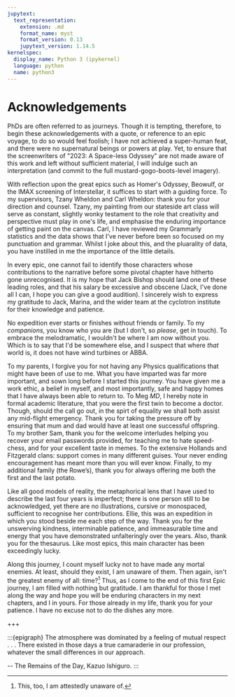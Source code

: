 ```yaml
---
jupytext:
  text_representation:
    extension: .md
    format_name: myst
    format_version: 0.13
    jupytext_version: 1.14.5
kernelspec:
  display_name: Python 3 (ipykernel)
  language: python
  name: python3
---
```


# Acknowledgements

PhDs are often referred to as journeys. Though it is tempting, therefore, to begin these acknowledgements with a quote, or reference to an epic voyage, to do so would feel foolish; I have not achieved a super-human feat, and there were no supernatural beings or powers at play. Yet, to ensure that the screenwriters of "2023: A Space-less Odyssey" are not made aware of this work and left without sufficient material, I will indulge such an interpretation (and commit to the full mustard-gogo-boots-level imagery).

With reflection upon the great epics such as Homer's Odyssey, Beowulf, or the IMAX screening of Interstellar, it suffices to start with a guiding force. To my supervisors, Tzany Wheldon and Carl Wheldon: thank you for your direction and counsel. Tzany, my painting from our stateside art class will serve as constant, slightly wonky testament to the role that creativity and perspective must play in one's life, and emphasise the enduring importance of getting paint on the canvas. Carl, I have reviewed my Grammarly statistics and the data shows that I've never before been so focused on my punctuation and grammar. Whilst I joke about this, and the pluarality of data, you have instilled in me the importance of the little details. 

In every epic, one cannot fail to identify those characters whose contributions to the narrative before some pivotal chapter have hitherto gone unrecognised. It is my hope that Jack Bishop should land one of these leading roles, and that his salary be excessive and obscene (Jack, I've done all I can, I hope you can give a good audition). I sincerely wish to express my gratitude to Jack, Marina, and the wider team at the cyclotron institute for their knowledge and patience. 

No expedition ever starts or finishes without friends or family. To my _companions_, you know who you are (but I don't, so _please_, get in touch). To embrace the melodramatic, I wouldn't be where I am now without you. Which is to say that I'd be somewhere else, and I suspect that where _that_ world is, it does not have wind turbines or ABBA.

To my parents, I forgive you for not having any Physics qualifications that might have been of use to me. What you have imparted was far more important, and sown long before I started this journey. You have given me a work ethic, a belief in myself, and most importantly, safe and happy homes that I have always been able to return to. To Meg _MD_, I hereby note in formal academic literature, that you were the first twin to become a doctor. Though, should the call go out, in the spirt of equality we shall both assist any mid-flight emergency. Thank you for taking the pressure off by ensuring that mum and dad would have at least one successful offspring. To my brother Sam, thank you for the welcome interludes helping you recover your email passwords provided, for teaching me to hate speed-chess, and for your excellent taste in memes. To the extensive Hollands and Fitzgerald clans: support comes in many different guises. Your never ending encouragement has meant more than you will ever know. Finally, to my additional family (the Rowe’s), thank you for always offering me both the first and the last potato. 

Like all good models of reality, the metaphorical lens that I have used to describe the last four years is imperfect; there is one person still to be acknowledged, yet there are no illustrations, cursive or monospaced, sufficient to recognise her contributions. Ellie, this was an expedition in which you stood beside me each step of the way. Thank you for the unswerving kindness, interminable patience, and immeasurable time and energy that you have demonstrated unfalteringly over the years. Also, thank you for the thesaurus. Like most epics, this main character has been exceedingly lucky.

Along this journey, I count myself lucky not to have made any mortal enemies. At least, should they exist, I am unaware of them. Then again, isn't the greatest enemy of all: time?[^1] Thus, as I come to the end of this first Epic journey, I am filled with nothing but gratitude. I am thankful for those I met along the way and hope you will be enduring characters in my next chapters, and I in yours. For those already in my life, thank you for your patience. I have no excuse not to do the dishes any more.

[^1]: This, too, I am attestedly unaware of.

+++

:::{epigraph}
The atmosphere was dominated by a feeling of mutual respect . . . There existed in those days a true camaraderie in our profession, whatever the small differences in our approach.  

-- The Remains of the Day, Kazuo Ishiguro.
:::